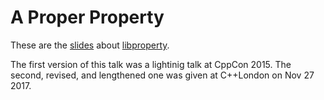 A Proper Property
=================

These are the [slides](talk-a-proper-property.pdf) about
[libproperty](https://github.com/atomgalaxy/libproperty/).

The first version of this talk was a lightinig talk at CppCon 2015. The second,
revised, and lengthened one was given at C++London on Nov 27 2017.
